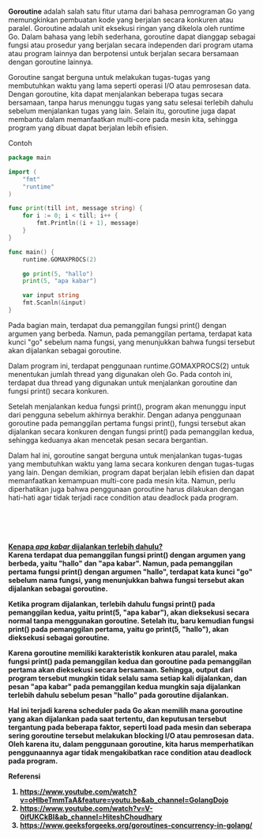 <b>Goroutine</b>  adalah salah satu fitur utama dari bahasa pemrograman Go yang memungkinkan pembuatan kode yang berjalan secara konkuren atau paralel. Goroutine adalah unit eksekusi ringan yang dikelola oleh runtime Go. Dalam bahasa yang lebih sederhana, goroutine dapat dianggap sebagai fungsi atau prosedur yang berjalan secara independen dari program utama atau program lainnya dan berpotensi untuk berjalan secara bersamaan dengan goroutine lainnya.

Goroutine sangat berguna untuk melakukan tugas-tugas yang membutuhkan waktu yang lama seperti operasi I/O atau pemrosesan data. Dengan goroutine, kita dapat menjalankan beberapa tugas secara bersamaan, tanpa harus menunggu tugas yang satu selesai terlebih dahulu sebelum menjalankan tugas yang lain. Selain itu, goroutine juga dapat membantu dalam memanfaatkan multi-core pada mesin kita, sehingga program yang dibuat dapat berjalan lebih efisien.

Contoh

```go
package main

import (
	"fmt"
	"runtime"
)

func print(till int, message string) {
	for i := 0; i < till; i++ {
		fmt.Println((i + 1), message)
	}
}

func main() {
	runtime.GOMAXPROCS(2)

	go print(5, "hallo")
	print(5, "apa kabar")

	var input string
	fmt.Scanln(&input)
}
```

Pada bagian main, terdapat dua pemanggilan fungsi print() dengan argumen yang berbeda. Namun, pada pemanggilan pertama, terdapat kata kunci "go" sebelum nama fungsi, yang menunjukkan bahwa fungsi tersebut akan dijalankan sebagai goroutine.

Dalam program ini, terdapat penggunaan runtime.GOMAXPROCS(2) untuk menentukan jumlah thread yang digunakan oleh Go. Pada contoh ini, terdapat dua thread yang digunakan untuk menjalankan goroutine dan fungsi print() secara konkuren.

Setelah menjalankan kedua fungsi print(), program akan menunggu input dari pengguna sebelum akhirnya berakhir. Dengan adanya penggunaan goroutine pada pemanggilan pertama fungsi print(), fungsi tersebut akan dijalankan secara konkuren dengan fungsi print() pada pemanggilan kedua, sehingga keduanya akan mencetak pesan secara bergantian.

Dalam hal ini, goroutine sangat berguna untuk menjalankan tugas-tugas yang membutuhkan waktu yang lama secara konkuren dengan tugas-tugas yang lain. Dengan demikian, program dapat berjalan lebih efisien dan dapat memanfaatkan kemampuan multi-core pada mesin kita. Namun, perlu diperhatikan juga bahwa penggunaan goroutine harus dilakukan dengan hati-hati agar tidak terjadi race condition atau deadlock pada program.
<br><br><br><br><br>



<u><b>Kenapa <i>apa kabar</i> dijalankan terlebih dahulu?</u><br>
Karena terdapat dua pemanggilan fungsi print() dengan argumen yang berbeda, yaitu "hallo" dan "apa kabar". Namun, pada pemanggilan pertama fungsi print() dengan argumen "hallo", terdapat kata kunci "go" sebelum nama fungsi, yang menunjukkan bahwa fungsi tersebut akan dijalankan sebagai goroutine.

Ketika program dijalankan, terlebih dahulu fungsi print() pada pemanggilan kedua, yaitu print(5, "apa kabar"), akan dieksekusi secara normal tanpa menggunakan goroutine. Setelah itu, baru kemudian fungsi print() pada pemanggilan pertama, yaitu go print(5, "hallo"), akan dieksekusi sebagai goroutine.

Karena goroutine memiliki karakteristik konkuren atau paralel, maka fungsi print() pada pemanggilan kedua dan goroutine pada pemanggilan pertama akan dieksekusi secara bersamaan. Sehingga, output dari program tersebut mungkin tidak selalu sama setiap kali dijalankan, dan pesan "apa kabar" pada pemanggilan kedua mungkin saja dijalankan terlebih dahulu sebelum pesan "hallo" pada goroutine dijalankan.

Hal ini terjadi karena scheduler pada Go akan memilih mana goroutine yang akan dijalankan pada saat tertentu, dan keputusan tersebut tergantung pada beberapa faktor, seperti load pada mesin dan seberapa sering goroutine tersebut melakukan blocking I/O atau pemrosesan data. Oleh karena itu, dalam penggunaan goroutine, kita harus memperhatikan penggunaannya agar tidak mengakibatkan race condition atau deadlock pada program.




<b>Referensi</b>
1. https://www.youtube.com/watch?v=oHIbeTmmTaA&feature=youtu.be&ab_channel=GolangDojo
2. https://www.youtube.com/watch?v=V-0ifUKCkBI&ab_channel=HiteshChoudhary
3. https://www.geeksforgeeks.org/goroutines-concurrency-in-golang/